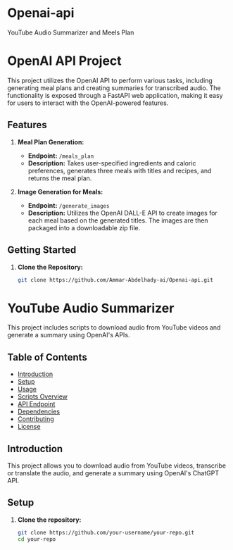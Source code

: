 # Openai-api
 YouTube Audio Summarizer and Meels Plan
 
# OpenAI API Project

This project utilizes the OpenAI API to perform various tasks, including generating meal plans and creating summaries for transcribed audio. The functionality is exposed through a FastAPI web application, making it easy for users to interact with the OpenAI-powered features.

## Features

1. **Meal Plan Generation:**
   - **Endpoint:** `/meals_plan`
   - **Description:** Takes user-specified ingredients and caloric preferences, generates three meals with titles and recipes, and returns the meal plan.

2. **Image Generation for Meals:**
   - **Endpoint:** `/generate_images`
   - **Description:** Utilizes the OpenAI DALL-E API to create images for each meal based on the generated titles. The images are then packaged into a downloadable zip file.

## Getting Started

1. **Clone the Repository:**
   ```bash
   git clone https://github.com/Ammar-Abdelhady-ai/Openai-api.git

# YouTube Audio Summarizer

This project includes scripts to download audio from YouTube videos and generate a summary using OpenAI's APIs.

## Table of Contents

- [Introduction](#introduction)
- [Setup](#setup)
- [Usage](#usage)
- [Scripts Overview](#scripts-overview)
- [API Endpoint](#api-endpoint)
- [Dependencies](#dependencies)
- [Contributing](#contributing)
- [License](#license)

## Introduction

This project allows you to download audio from YouTube videos, transcribe or translate the audio, and generate a summary using OpenAI's ChatGPT API.

## Setup

1. **Clone the repository:**

   ```bash
   git clone https://github.com/your-username/your-repo.git
   cd your-repo
